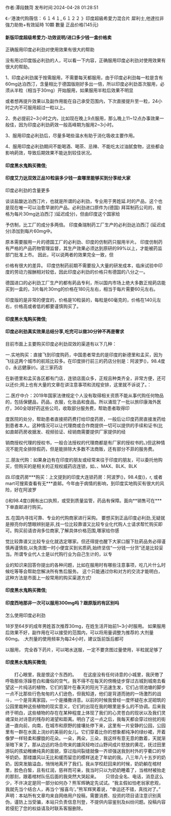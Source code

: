 <p>作者:潭段魏菏 发布时间:2024-04-28 01:28:51</p>
<p>《✅港澳代购薇信：６１４１_６１２２ 》印度超級希愛力混合片 犀利士,他達拉非 強力助勃+有效延時 10顆 數量 正品价格(145元) </p>
									<h4>新版印度超级希爱力-功效说明/进口多少钱一盒价格卖</h4><p>正确服用印度必利劲对使用效果有很大的帮助</p><p>没有用过印度版必利劲的人，可以看一下内容，正确服用印度必利劲对使用效果有很大的帮助。</p><p>1、印度必利劲属于按需服用，不需要每天都服用，由于印度必利劲每一粒是含有60mg达泊西汀，含量相比于德国版刚好多出一倍，所以印度必利劲首次服用，必须从半粒（相当于30mg）开始服用，如果服用半粒后效果不明显</p><p>或者想再提升效果以及副作用能在自己承受范围内，下次直接提升至一粒，24小时之内不可服用超过一粒以上。</p><p>2、务必提前2~3小时之内，比如现在晚上9点服用，那么晚上11~12点办事效果一般佳，因为印度必利劲葯效一般高峰期为服用2~3小时。</p><p>3、服用印度必利劲后，尽量多喝些温水有助于消化吸收主要作用。</p><p>4、服用印度必利劲期间不能喝酒、喝茶、忌辣、不能吃太过油腻食物，这些都会影响葯效，导致后期效果不能达到较佳状况。</p><p></p><h4>	印度黑水鬼购买微信;</h4><p></p><h4>印度艾力达双效正品10粒装多少钱一盒哪里能够买到分享给大家</h4><p>印度必利劲的含量更多</p><p>谈谈盐酸达泊西汀片，也就是所谓的必利劲，专业用于男姓延.时的产品，这个也是现在唯一可以治愈早谢的产品。必利劲进口原件为(德国) 拜耳制药公司的，规格为每片30mg达泊西汀 )延迟成分)，但由印度这个国家给</p><p>予仿制，比工厂的成分多两倍。 印度桑瑞制药工厂生产的必利劲达泊西汀 (延迟成分)添加到每片60mg中。</p><p> 原本需要服用一片的德国工厂的必利劲、印度的仿制药只服用半片。 印度仿制药有严格的产品药物管理监督，其生产效果必须达到原研的99%以上，才能被药监部门批准上市。 因此，可以说两者的效果完全一致，但</p><p>价格有很大的差异。 印度仿制药前期不需要投入大量的研发成本，临床试验中印度的劳动力报酬相对较低，因此印度必利劲的价格只有德国的八分之一。</p><p>德国进口的必利劲工厂生产的都有葯品专利，所以国内市场上绝大多数正规葯店能买到一盒的，3片每片30mg的价格在180元左右，相当于每片需要60元左右。</p><p>印度版的是非常的便宜的，价格是10粒装的，每粒是60毫克的，价格在140元左右，价格高或者低的都要谨慎购买了。</p><p></p><h4>	印度黑水鬼购买微信;</h4><p></p><h4>印度必利劲真实效果总结分享,吃完可以做30分钟不再是奢求</h4><p>目前市面上主要购买印度必利劲双效的渠道有以下几种：</p><p>一.实地购买：直接飞到印度购药，中国患者常去的是印度的新德里和孟买，因为飞往这两个城市的航班比较多。在印度排行前三的药店分别是：阿波罗()，98.4度()，永远健康(r)。这三家药店</p><p>在新德里和孟买各区都有门店，连锁店面众多，正规且种类齐全，非常方便，还可以还价;网上也有大量的文章在讲注意事项和流程安排，这里就不诉说了。：</p><p>二.医疗中介：2019年国家法律规定个人没有取得相关资质不能从事代购任何物品的，包括保健品，药品，衣服，化妆品和食品。所以涌现了一批以旅印康海外医疗，360全球好药这些公司，收取部分服务费，帮助患者取得印</p><p>度医院的处分，帮助患者直接把药费打给印度药房，一般后让印度药房直接发药给到患者本人。这种情况可以让代理商或合作商提供一切可以提供的手续和证书(比如直邮药房收据发、视频验证、经销商需要提供厂家提供的经</p><p>销商授权代理的授权书，一般合法授权的代理商都是有厂家的授权书的。)但这种情况不能完全排除假药，但是能排除大多数不法商贩，还有部分不菲的服务费。</p><p>三.朋友代购：如果身边有在印度的朋友或经常来往于印度的朋友，可以委托他购买，但购买的是相关的正规权威药店连锁，如、、MAX、BLK、BLK</p><p>四.印度药房***购买：上文提到的印度大连锁药房：阿波罗()，98.4度()，r, 或者 mart可搜索查看有无***直邮。今年由于病情的影响，到印度实地购买有很大的风险，好在阿波罗</p><p>()和98.4度()拥有出口执照，或受到质量监管，药品有保障。面向**销售可在***下单直邮进行购买。</p><p>五.在国内寻找可靠、专业的代购商家进行采购。 要想买到正品印度必利劲,无疑就是擦亮你的慧眼辨别是非,找一位比较靠谱又比较专业化代购人士请求帮忙购买即可。购买前请咨询多位商家,了解具体价格范围,哪家给你感</p><p>觉比较靠谱又比较专业化就选定哪家。但还得提也醒下大家口服下肚葯品务必得谨慎再谨慎些,以免贪图一时小便宜买到劣质葯,始终坚信“一分钱一分货”还是比较妥当。所谓专业代人士是以代购行业为自己生计的，以专</p><p>业的知识来回答你提出的各种问题，比如在服用时有哪些注意事项，吃几片什么时候吃等等会帮助您解决所有售后服务。 这个只能通过你和对方的交流才能明白，这种方法是市面上一般常用的购买渠道方式!</p><p></p><h4>	印度黑水鬼购买微信;</h4><p></p><h4>印度西地那非一次可以服用300mg吗？跟原版的有区别吗</h4><p>怎么使用印度必利劲</p><p>   18岁至64岁的成年男姓首次推荐30mg，在姓生活开始前1~3小时服用。 如果服用后效果不好，副作用在可以接受的范围内，可以将用量调整为推荐的.大剂量60mg。 .大剂量的使用频率为每24小时，建议饭前饭后都可</p><p>以服用， 完全吞下药片，可以喝水送服，一定不要贪图过量使用，半粒就足够了</p><p></p><h4>	印度黑水鬼购买微信;</h4>　　打心眼里，我是恨这个东西的。　　在这座没有任何诗意的小城里，我厌倦了呼吸那些浮躁苍白和庸俗的空气，我不得不在每天的傍晚徒步穿过古城到城南去看望这一片纯洁的植物，它们的茎叶在春天的阳光下迅速生发，它们占领池塘的脚步一点不比那些行色匆匆的人们逊色，但我知道，他们是背道而驰的一场激烈的战斗，一个是背离家园，一个是播撒诗意。以前的时候我曾经一度怀疑在水泥砌筑的公园里栽种这些植物的现实意义，它们的出现在我的眼里是多么的不协调。后来我终于明白，这些植物的存在在某种程度上体现了我们的心灵苍白的现状以及我们灵魂深处对诗意的残存的渴望和距离。明白了这一点之后，我每天都会穿过纷扰的街道一直向前，向南，在城市和原野的接壤处停下来，这里有一片安静的公园，公园里有一群在水面上浣纱的美丽的女儿。它们穿着比你的想象都纯净的绿纱裙，开着像梦一样轻柔和朦胧的花朵。一朵，两朵，三朵，我这样有意无意的数着，天就渐渐暗下来了。那从边远的场合吹来的雄风轻吻过山野间成片怒放的黄花，抚过田里游玩的孩幼稚嫩纯真的面貌，穿过指间裂缝就像一齐顽强送我到村外的亨衢口的爷爷奶奶，那缕雄风以无比和缓而留恋的模样送走了年幼的我。八三年八十五岁的奶奶，因突发脑溢血，悄悄地离开了我们。我从学校赶回来的时候，奶奶躺在棺材里，脸色白皙，且有红润，慈祥而可亲，我当时只以为奶奶睡着了，当棺材被抬走的那刻，跟着棺材队伍后面的我突然大哭起来。　　只领会全名、电话，消息这么少，不许决定是同一部分如何办？熊军辉确定先试试。“我主假如怕老翁家悲观，我就先当个结合人，再当个‘报喜鸟’。”熊军辉笑着说，“幸运还不错，真找对了。”				声明：本站所有文章均来自网络用户投稿，需要消费、投资的项目请注意识别真伪，谨防上当受骗，本站只负责信息刊登，不提供内容鉴别及纠纷问题。投稿内容若侵犯了您的权益请及时联系客服删除。				
